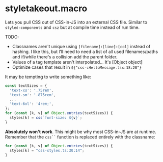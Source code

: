 # styletakeout.macro

Lets you pull CSS out of CSS-in-JS into an external CSS file. Similar to
`styled-components` and `csz` but at compile time instead of run time.

TODO:
  - Classnames aren't unique using `[filename]:[line]:[col]` instead of hashing.
    I like this, but I'll need to need a list of all used filenames/paths and
    if/while there's a collision add the parent folder.
  - Values of a tag template aren't interpolated... It's [Object object]
  - Optimize cases that result in `${"css-cHelloMessage.tsx:18:28"}`

It may be tempting to write something like:

```ts
const textSizes = {
  'text-xs': '.75rem',
  'text-sm': '.875rem',
  ...
  'text-6xl': '4rem;',
};
for (const [k, v] of Object.entries(textSizes)) {
  styles[k] = css`font-size: ${v}`;
}
```

**Absolutely won't work**. This might be why most CSS-in-JS are at runtime.
Remember that the ``` css`` ``` function is replaced entirely with the
classname:

```ts
for (const [k, v] of Object.entries(textSizes)) {
  styles[k] = "css-styles.ts:30:14";
}
```
